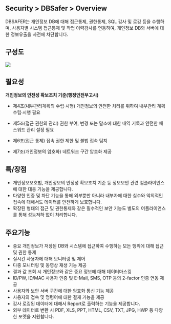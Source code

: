 ## Security > DBSafer > Overview

DBSAFER는 개인정보 DB에 대해 접근통제, 권한통제, SQL 감사 및 로깅 등을 수행하며, 사용자별 시스템 접근통제 및 작업 이력감사를 연동하여, 개인정보 DB와 서버에 대한 정보유출을 사전에 차단합니다.


## 구성도

![](https://static.toastoven.net/prod_dbsafer/dbsafer_01_201812_en.png)

## 필요성

**개인정보의 안전성 확보조치 기준(행정안전부고시)**

  - 제4조(내부관리계획의 수립·시행) 개인정보의 안전한 처리를 위하여 내부관리 계획 수립·시행 필요

  - 제5조(접근 권한의 관리) 권한 부여, 변경 또는 말소에 대한 내역 기록과 안전한 패스워드 관리 설정 필요

  - 제6조(접근 통제) 접속 권한 제한 및 불법 접속 탐지

  - 제7조(개인정보의 암호화) 네트워크 구간 암호화 제공



## 특/장점

 - 개인정보보호법, 개인정보의 안정성 확보조치 기준 등 정보보안 관련 컴플라이언스에 대한 대응 기능을 제공합니다.
 - 다양한 인증 및 차단 기능을 통해 외부뿐만 아니라 내부자에 대한 실수와 악의적인 접속에 대해서도 데이터를 안전하게 보호합니다.
 - 확장된 형태의 접근 및 권한통제와 같은 필수적인 보안 기능도 별도의 어플라이언스를 통해 성능저하 없이 처리합니다.

## 주요기능

  - 중요 개인정보가 저장된 DB와 시스템에 접근하여 수행하는 모든 행위에 대해 접근 및 권한 통제
  - 실시간 사용자에 대해 모니터링 및 제어
  - 다중 모니터링 및 동영상 재생 기능 제공
  - 결과 값 조회 시 개인정보와 같은 중요 정보에 대해 데이터마스킹
  - ID/PW, ID/MAC 사용자 인증 및 E-Mail, SMS, OTP 등의 2-factor 인증 연동 제공
  - 사용자와 보안 서버 구간에 대한 암호화 통신 기능 제공
  - 사용자의 접속 및 명령어에 대한 결재 기능을 제공
  - 감사 로깅된 데이터에 대해서 Report로 출력하는 기능을 제공합니다.
  - 외부 데이터로 변환 시 PDF, XLS, PPT, HTML, CSV, TXT, JPG, HWP 등 다양한 포멧을 지원합니다.
